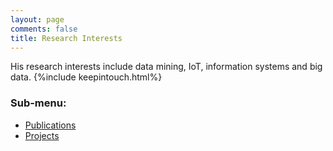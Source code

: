 ```yaml
---
layout: page
comments: false
title: Research Interests
---
```

His research interests include data mining, IoT, information systems and big data.
{%include keepintouch.html%}

### Sub-menu:
- [Publications](/research/publications)
- [Projects](/research/projects)
